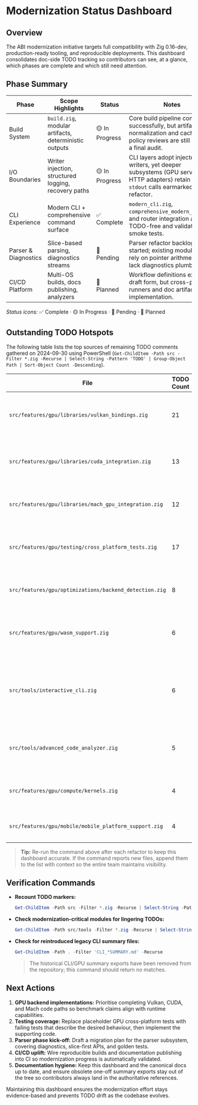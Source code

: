 # Modernization Status Dashboard

## Overview
The ABI modernization initiative targets full compatibility with Zig 0.16-dev, production-ready tooling, and reproducible deployments. This dashboard consolidates doc-side TODO tracking so contributors can see, at a glance, which phases are complete and which still need attention.

## Phase Summary

| Phase | Scope Highlights | Status | Notes |
|-------|------------------|--------|-------|
| Build System | `build.zig`, modular artifacts, deterministic outputs | 🟡 In Progress | Core build pipeline compiles successfully, but artifact normalization and cache policy reviews are still pending a final audit. |
| I/O Boundaries | Writer injection, structured logging, recovery paths | 🟡 In Progress | CLI layers adopt injected writers, yet deeper subsystems (GPU services, HTTP adapters) retain direct `stdout` calls earmarked for refactor. |
| CLI Experience | Modern CLI + comprehensive command surface | ✅ Complete | `modern_cli.zig`, `comprehensive_modern_cli.zig`, and router integration are TODO-free and validated via smoke tests. |
| Parser & Diagnostics | Slice-based parsing, diagnostics streams | 🔴 Pending | Parser refactor backlog not yet started; existing modules still rely on pointer arithmetic and lack diagnostics plumbing. |
| CI/CD Platform | Multi-OS builds, docs publishing, analyzers | 🔶 Planned | Workflow definitions exist in draft form, but cross-platform runners and doc artifacts need implementation.

_Status icons:_ ✅ Complete · 🟡 In Progress · 🔴 Pending · 🔶 Planned

## Outstanding TODO Hotspots

The following table lists the top sources of remaining TODO comments gathered on 2024-09-30 using PowerShell (`Get-ChildItem -Path src -Filter *.zig -Recurse | Select-String -Pattern 'TODO' | Group-Object Path | Sort-Object Count -Descending`).

| File | TODO Count | Subsystem | Follow-up |
|------|------------|-----------|-----------|
| `src/features/gpu/libraries/vulkan_bindings.zig` | 21 | GPU backends | Implement Vulkan initialization, resource management, and advanced pipeline wiring. |
| `src/features/gpu/libraries/cuda_integration.zig` | 13 | GPU backends | Replace CUDA stubs with cudaz-backed detection, memory, and kernel launch APIs. |
| `src/features/gpu/libraries/mach_gpu_integration.zig` | 12 | GPU backends | Flesh out Mach GPU lifecycle (init, cleanup, pipelines, shader handling). |
| `src/features/gpu/testing/cross_platform_tests.zig` | 17 | GPU validation | Supply concrete GPU smoke/benchmark tests across APIs and stress scenarios. |
| `src/features/gpu/optimizations/backend_detection.zig` | 8 | GPU orchestration | Swap placeholder capability detection with platform-specific probes. |
| `src/features/gpu/wasm_support.zig` | 6 | WASM/GPU tooling | Add real WASM module execution and WebGPU/WebGL initialization routines. |
| `src/tools/interactive_cli.zig` | 6 | Tooling UX | Remaining occurrences reference historical TODO messaging; convert messaging once GPU todo backlog is cleared. |
| `src/tools/advanced_code_analyzer.zig` | 5 | Tooling | Connect analyzer TODO detection with issue creation and suppression controls. |
| `src/features/gpu/compute/kernels.zig` | 4 | GPU compute | Implement GPU-accelerated kernels for matrix math, softmax, and normalization. |
| `src/features/gpu/mobile/mobile_platform_support.zig` | 4 | Mobile GPU | Fill in Metal, Vulkan, WebGPU mobile initialisation paths. |

> **Tip:** Re-run the command above after each refactor to keep this dashboard accurate. If the command reports new files, append them to the list with context so the entire team maintains visibility.

## Verification Commands

- **Recount TODO markers:**
  ```powershell
  Get-ChildItem -Path src -Filter *.zig -Recurse | Select-String -Pattern 'TODO' | Group-Object Path | Sort-Object Count -Descending | Select-Object -First 15 Name,Count
  ```
- **Check modernization-critical modules for lingering TODOs:**
  ```powershell
  Get-ChildItem -Path src/tools -Filter *.zig -Recurse | Select-String -Pattern 'TODO'
  ```
- **Check for reintroduced legacy CLI summary files:**
  ```powershell
  Get-ChildItem -Path . -Filter 'CLI_*SUMMARY.md' -Recurse
  ```
  > The historical CLI/GPU summary exports have been removed from the repository; this command should return no matches.

## Next Actions

1. **GPU backend implementations:** Prioritise completing Vulkan, CUDA, and Mach code paths so benchmark claims align with runtime capabilities.
2. **Testing coverage:** Replace placeholder GPU cross-platform tests with failing tests that describe the desired behaviour, then implement the supporting code.
3. **Parser phase kick-off:** Draft a migration plan for the parser subsystem, covering diagnostics, slice-first APIs, and golden tests.
4. **CI/CD uplift:** Wire reproducible builds and documentation publishing into CI so modernization progress is automatically validated.
5. **Documentation hygiene:** Keep this dashboard and the canonical docs up to date, and ensure obsolete one-off summary exports stay out of the tree so contributors always land in the authoritative references.

Maintaining this dashboard ensures the modernization effort stays evidence-based and prevents TODO drift as the codebase evolves.